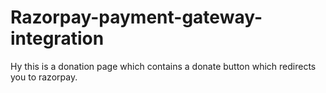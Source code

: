 # Razorpay-payment-gateway-integration

Hy this is a donation page which contains a donate button which redirects you to razorpay.
